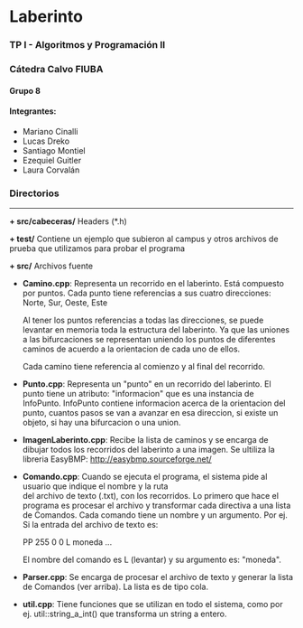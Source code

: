 # Laberinto

### TP I - Algoritmos y Programación II
### Cátedra Calvo FIUBA

#### Grupo 8
#### Integrantes:

* Mariano Cinalli
* Lucas Dreko
* Santiago Montiel
* Ezequiel Guitler
* Laura Corvalán

### Directorios
----

**+ src/cabeceras/**
   Headers (*.h)

**+ test/**
   Contiene un ejemplo que subieron al campus y otros archivos de prueba
   que utilizamos para probar el programa

**+ src/**
   Archivos fuente

   * **Camino.cpp**:
      Representa un recorrido en el laberinto. Está compuesto por puntos.
      Cada punto tiene referencias a sus cuatro direcciones: Norte, Sur, Oeste, Este

      Al tener los puntos referencias a todas las direcciones, se puede levantar
      en memoria toda la estructura del laberinto. Ya que las uniones
      a las bifurcaciones se representan uniendo los puntos de diferentes caminos
      de acuerdo a la orientacion de cada uno de ellos.

      Cada camino tiene referencia al comienzo y al final del recorrido.

   * **Punto.cpp**:
      Representa un "punto" en un recorrido del laberinto.
      El punto tiene un atributo: "informacion" que es una instancia de InfoPunto.
      InfoPunto contiene informacion acerca de la orientacion del punto, cuantos pasos se van a avanzar
      en esa direccion, si existe un objeto, si hay una bifurcacion o una union.

   * **ImagenLaberinto.cpp**:
      Recibe la lista de caminos y se encarga de dibujar todos los recorridos del laberinto a
      una imagen. Se ultiliza la libreria EasyBMP: http://easybmp.sourceforge.net/

   * **Comando.cpp**:
      Cuando se ejecuta el programa, el sistema pide al usuario que indique el nombre y la ruta
      del archivo de texto (.txt), con los recorridos.
      Lo primero que hace el programa es procesar el archivo y transformar cada directiva
      a una lista de Comandos. Cada comando tiene un nombre y un argumento.
      Por ej. Si la entrada del archivo de texto es:

      PP 255 0 0
      L moneda
      ...

      El nombre del comando es L (levantar) y su argumento es: "moneda".

   * **Parser.cpp**:
      Se encarga de procesar el archivo de texto y generar la lista de Comandos (ver arriba).
      La lista es de tipo cola.

   * **util.cpp**:
      Tiene funciones que se utilizan en todo el sistema, como por ej. util::string_a_int()
      que transforma un string a entero.




